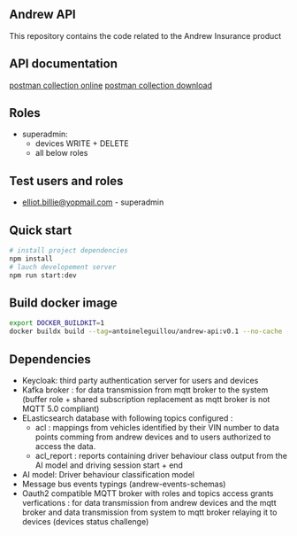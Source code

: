 ## Andrew API

This repository contains the code related to the Andrew Insurance product

## API documentation

[postman collection online](https://documenter.getpostman.com/view/13953520/2s9YeHbrPg#intro)
[postman collection download](./doc/andrew-api.postman_collection.json)

## Roles

- superadmin:
  - devices WRITE + DELETE
  - all below roles

## Test users and roles

- elliot.billie@yopmail.com - superadmin

## Quick start

```bash
# install project dependencies
npm install
# lauch developement server
npm run start:dev
```

## Build docker image

```bash
export DOCKER_BUILDKIT=1
docker buildx build --tag=antoineleguillou/andrew-api:v0.1 --no-cache --ssh default=$SSH_AUTH_SOCK -f ./Dockerfile .
```

## Dependencies

- Keycloak: third party authentication server for users and devices
- Kafka broker : for data transmission from mqtt broker to the system (buffer role + shared subscription replacement as mqtt broker is not MQTT 5.0 compliant)
- ELasticsearch database with following topics configured :
  - acl : mappings from vehicles identified by their VIN number to data points comming from andrew devices and to users authorized to access the data.
  - acl_report : reports containing driver behaviour class output from the AI model and driving session start + end
- AI model: Driver behaviour classification model
- Message bus events typings (andrew-events-schemas)
- Oauth2 compatible MQTT broker with roles and topics access grants verfications : for data transmission from andrew devices and the mqtt broker and data transmission from system to mqtt broker relaying it to devices (devices status challenge)
